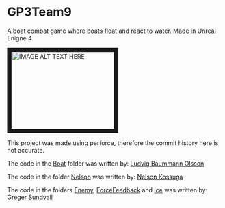 # GP3Team9
A boat combat game where boats float and react to water. Made in Unreal Enigne 4

<a href="https://youtu.be/_qutyYleGLY
" target="_blank"><img src="http://img.youtube.com/vi/_qutyYleGLY/0.jpg" 
alt="IMAGE ALT TEXT HERE" width="240" height="180" border="10" /></a>

This project was made using perforce, therefore the commit history here is not accurate.

The code in the [Boat](https://github.com/M1m1c/GP3Team9/tree/main/Source/GP3Team9/Boat) folder was written by: [Ludvig Baummann Olsson](https://github.com/M1m1c)

The code in the folder [Nelson](https://github.com/M1m1c/GP3Team9/tree/main/Source/GP3Team9/Nelson) was written by: [Nelson Kossuga](https://github.com/5Daydreams)

The code in the folders [Enemy](https://github.com/M1m1c/GP3Team9/tree/main/Source/GP3Team9/Enemy), [ForceFeedback](https://github.com/M1m1c/GP3Team9/tree/main/Source/GP3Team9/ForceFeedback) and [Ice](https://github.com/M1m1c/GP3Team9/tree/main/Source/GP3Team9/Ice) was written by: [Greger Sundvall](https://github.com/GregerSundvall)
